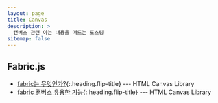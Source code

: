 ```yaml
---
layout: page
title: Canvas
description: >
  캔버스 관련 아는 내용을 떠드는 포스팅
sitemap: false
---
```


## Fabric.js

- [fabric는 무엇인가?]{:.heading.flip-title} --- HTML Canvas Library
- [fabric 캔버스 유용한 기능]{:.heading.flip-title} --- HTML Canvas Library

[fabric는 무엇인가?]: ./2023-07-21-fabric/
[fabric 캔버스 유용한 기능]: ./2023-08-17-canvasMember/
